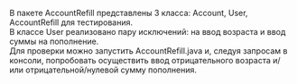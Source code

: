 <pr>В пакете AccountRefill представлены 3 класса: Account, User, AccountRefill для тестирования.<br></pr>
<pr> В классе User реализовано пару исключений: на ввод возраста и ввод суммы на пополнение.<br></pr>
<pr> Для проверки можно запустить AccountRefill.java и, следуя запросам в консоли, попробовать осуществить ввод отрицательного возраста и/или отрицательной/нулевой сумму пополнения.</pr>
